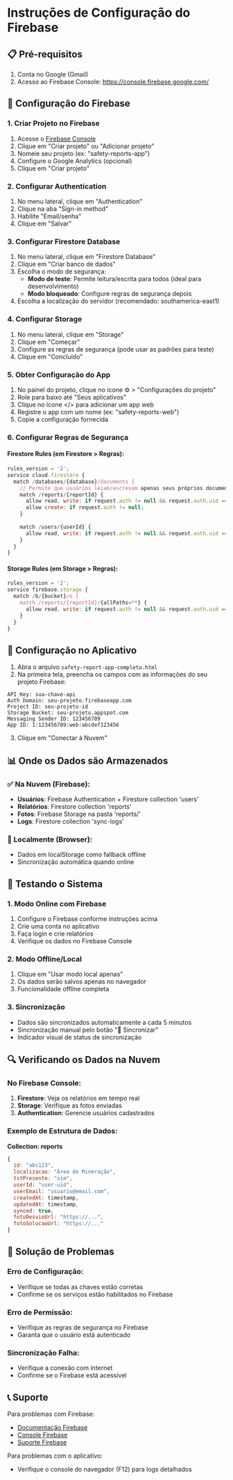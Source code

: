 # Instruções de Configuração do Firebase

## 📋 Pré-requisitos
1. Conta no Google (Gmail)
2. Acesso ao Firebase Console: https://console.firebase.google.com/

## 🚀 Configuração do Firebase

### 1. Criar Projeto no Firebase
1. Acesse o [Firebase Console](https://console.firebase.google.com/)
2. Clique em "Criar projeto" ou "Adicionar projeto"
3. Nomeie seu projeto (ex: "safety-reports-app")
4. Configure o Google Analytics (opcional)
5. Clique em "Criar projeto"

### 2. Configurar Authentication
1. No menu lateral, clique em "Authentication"
2. Clique na aba "Sign-in method"
3. Habilite "Email/senha"
4. Clique em "Salvar"

### 3. Configurar Firestore Database
1. No menu lateral, clique em "Firestore Database"
2. Clique em "Criar banco de dados"
3. Escolha o modo de segurança:
   - **Modo de teste**: Permite leitura/escrita para todos (ideal para desenvolvimento)
   - **Modo bloqueado**: Configure regras de segurança depois
4. Escolha a localização do servidor (recomendado: southamerica-east1)

### 4. Configurar Storage
1. No menu lateral, clique em "Storage"
2. Clique em "Começar"
3. Configure as regras de segurança (pode usar as padrões para teste)
4. Clique em "Concluído"

### 5. Obter Configuração do App
1. No painel do projeto, clique no ícone ⚙️ > "Configurações do projeto"
2. Role para baixo até "Seus aplicativos"
3. Clique no ícone </> para adicionar um app web
4. Registre o app com um nome (ex: "safety-reports-web")
5. Copie a configuração fornecida

### 6. Configurar Regras de Segurança

#### Firestore Rules (em Firestore > Regras):
```javascript
rules_version = '2';
service cloud.firestore {
  match /databases/{database}/documents {
    // Permite que usuários leiam/escrevam apenas seus próprios documentos
    match /reports/{reportId} {
      allow read, write: if request.auth != null && request.auth.uid == resource.data.userId;
      allow create: if request.auth != null;
    }
    
    match /users/{userId} {
      allow read, write: if request.auth != null && request.auth.uid == userId;
    }
  }
}
```

#### Storage Rules (em Storage > Regras):
```javascript
rules_version = '2';
service firebase.storage {
  match /b/{bucket}/o {
    match /reports/{reportId}/{allPaths=**} {
      allow read, write: if request.auth != null && request.auth.uid == resource.metadata.userId;
    }
  }
}
```

## 🔧 Configuração no Aplicativo

1. Abra o arquivo `safety-report-app-completo.html`
2. Na primeira tela, preencha os campos com as informações do seu projeto Firebase:

```
API Key: sua-chave-api
Auth Domain: seu-projeto.firebaseapp.com
Project ID: seu-projeto-id
Storage Bucket: seu-projeto.appspot.com
Messaging Sender ID: 123456789
App ID: 1:123456789:web:abcdef123456
```

3. Clique em "Conectar à Nuvem"

## 📊 Onde os Dados são Armazenados

### ✅ Na Nuvem (Firebase):
- **Usuários**: Firebase Authentication + Firestore collection 'users'
- **Relatórios**: Firestore collection 'reports' 
- **Fotos**: Firebase Storage na pasta 'reports/'
- **Logs**: Firestore collection 'sync-logs'

### 📱 Localmente (Browser):
- Dados em localStorage como fallback offline
- Sincronização automática quando online

## 🧪 Testando o Sistema

### 1. Modo Online com Firebase
1. Configure o Firebase conforme instruções acima
2. Crie uma conta no aplicativo
3. Faça login e crie relatórios
4. Verifique os dados no Firebase Console

### 2. Modo Offline/Local
1. Clique em "Usar modo local apenas"
2. Os dados serão salvos apenas no navegador
3. Funcionalidade offline completa

### 3. Sincronização
- Dados são sincronizados automaticamente a cada 5 minutos
- Sincronização manual pelo botão "🔄 Sincronizar"
- Indicador visual de status de sincronização

## 🔍 Verificando os Dados na Nuvem

### No Firebase Console:
1. **Firestore**: Veja os relatórios em tempo real
2. **Storage**: Verifique as fotos enviadas  
3. **Authentication**: Gerencie usuários cadastrados

### Exemplo de Estrutura de Dados:

**Collection: reports**
```javascript
{
  id: "abc123",
  localizacao: "Área de Mineração",
  tstPresente: "sim",
  userId: "user-uid",
  userEmail: "usuario@email.com",
  createdAt: timestamp,
  updatedAt: timestamp,
  synced: true,
  fotoDesvioUrl: "https://...",
  fotoSolucaoUrl: "https://..."
}
```

## 🚨 Solução de Problemas

### Erro de Configuração:
- Verifique se todas as chaves estão corretas
- Confirme se os serviços estão habilitados no Firebase

### Erro de Permissão:
- Verifique as regras de segurança no Firebase
- Garanta que o usuário está autenticado

### Sincronização Falha:
- Verifique a conexão com internet
- Confirme se o Firebase está acessível

## 📞 Suporte

Para problemas com Firebase:
- [Documentação Firebase](https://firebase.google.com/docs/)
- [Console Firebase](https://console.firebase.google.com/)
- [Suporte Firebase](https://firebase.google.com/support/)

Para problemas com o aplicativo:
- Verifique o console do navegador (F12) para logs detalhados
